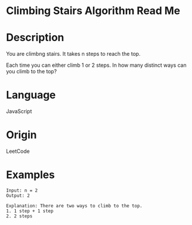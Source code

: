 # Climbing Stairs Algorithm Read Me

# Description

You are climbng stairs.  It takes n steps to reach the top.

Each time you can either climb 1 or 2 steps.  In how many distinct ways can you climb to the top?

# Language

JavaScript

# Origin

LeetCode

# Examples

```
Input: n = 2
Output: 2

Explanation: There are two ways to climb to the top.
1. 1 step + 1 step
2. 2 steps
```